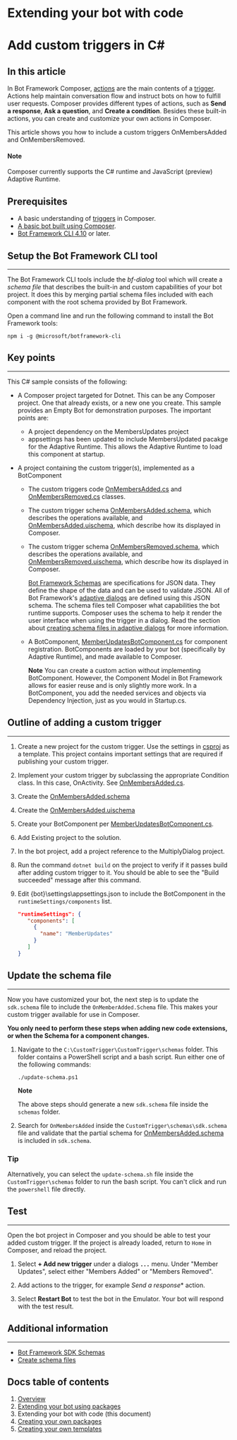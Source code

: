 # Extending your bot with code

# Add custom triggers in C#

## In this article

In Bot Framework Composer, [actions](concept-dialog#action) are the main
contents of a [trigger](concept-dialog#trigger). Actions help maintain
conversation flow and instruct bots on how to fulfill user requests.
Composer provides different types of actions, such as **Send a
response**, **Ask a question**, and **Create a condition**. Besides
these built-in actions, you can create and customize your own actions in
Composer.

This article shows you how to include a custom triggers OnMembersAdded and OnMembersRemoved.

#### Note

Composer currently supports the C\# runtime and JavaScript (preview)
Adaptive Runtime.

## Prerequisites

- A basic understanding of [triggers](concept-dialog#triggers) in Composer.
- [A basic bot built using Composer](quickstart-create-bot).
- [Bot Framework CLI 4.10](https://botbuilder.myget.org/feed/botframework-cli/package/npm/@microsoft/botframework-cli) or later.

## Setup the Bot Framework CLI tool
----------------------

The Bot Framework CLI tools include the *bf-dialog* tool which will
create a *schema file* that describes the built-in and custom
capabilities of your bot project. It does this by merging partial schema
files included with each component with the root schema provided by Bot
Framework.

Open a command line and run the following command to install the Bot
Framework tools:

    npm i -g @microsoft/botframework-cli

## Key points
----------------------

This C\# sample consists of the following:

- A Composer project targeted for Dotnet.  This can be any Composer project.  One that already exists, or a new one you create.  This sample provides an Empty Bot for demonstration purposes. The important points are:
  - A project dependency on the MembersUpdates project
  - appsettings has been updated to include MembersUpdated pacakge for the Adaptive Runtime.  This allows the Adaptive Runtime to load this component at startup.

- A project containing the custom trigger(s), implemented as a BotComponent
  - The custom triggers code [OnMembersAdded.cs](MemberUpdates/TriggerConditions/OnMembersAdded.cs) and [OnMembersRemoved.cs](MemberUpdates/TriggerConditions/OnMembersRemoved.cs) classes.

  - The custom trigger schema [OnMembersAdded.schema](MemberUpdates/Schemas/TriggerConditions/OnMembersAdded.schema), which describes the operations available, and [OnMembersAdded.uischema](MemberUpdates/Schemas/TriggerConditions/OnMembersAdded.uischema), which describe how its displayed in Composer.

  - The custom trigger schema [OnMembersRemoved.schema](MemberUpdates/Schemas/TriggerConditions/OnMembersAdded.schema), which describes the operations available, and [OnMembersRemoved.uischema](MemberUpdates/Schemas/TriggerConditions/OnMembersRemoved.uischema), which describe how its displayed in Composer.

    [Bot Framework Schemas](https://github.com/microsoft/botframework-sdk/tree/master/schemas)
    are specifications for JSON data. They define the shape of the data
    and can be used to validate JSON. All of Bot Framework's [adaptive
    dialogs](/en-us/azure/bot-service/bot-builder-adaptive-dialog-introduction)
    are defined using this JSON schema. The schema files tell Composer
    what capabilities the bot runtime supports. Composer uses the schema
    to help it render the user interface when using the trigger in a
    dialog. Read the section about [creating schema files in adaptive
    dialogs](/en-us/azure/bot-service/bot-builder-dialogs-declarative)
    for more information.

  - A BotComponent, [MemberUpdatesBotComponent.cs](MemberUpdates/MemberUpdatesBotComponent.cs) for component registration.  BotComponents are loaded by your bot (specifically by Adaptive Runtime), and made available to Composer.

    **Note** You can create a custom action without implementing BotComponent.  However, the Component Model in Bot Framework allows for easier reuse and is only slightly more work.  In a BotComponent, you add the needed services and objects via Dependency Injection, just as you would in Startup.cs.

## Outline of adding a custom trigger
------------------------------

1. Create a new project for the custom trigger.  Use the settings in [csproj](MemberUpdates/MemberUpdates.csproj) as a template.  This project contains important settings that are required if publishing your custom trigger.

1. Implement your custom trigger by subclassing the appropriate Condition class.  In this case, OnActivity. See [OnMembersAdded.cs](MemberUpdates/TriggerConditions/OnMembersAdded.cs).

1. Create the [OnMembersAdded.schema](MemberUpdates/Schemas/TriggerConditions/OnMembersAdded.schema)

1. Create the [OnMembersAdded.uischema](MemberUpdates/Schemas/TriggerConditions/OnMembersAdded.uischema)

1. Create your BotComponent per [MemberUpdatesBotComponent.cs](MemberUpdates/MemberUpdatesBotComponent.cs).

1. Add Existing project to the solution.

1. In the bot project, add a project reference to the MultiplyDialog project.

1. Run the command `dotnet build` on the project to
    verify if it passes build after adding custom trigger to it. You
    should be able to see the "Build succeeded" message after this
    command.

1. Edit {bot}\settings\appsettings.json to include the BotComponent in the `runtimeSettings/components` list.

   ```json
   "runtimeSettings": {
      "components": [
        {
          "name": "MemberUpdates"
        }
      ]
   }
   ```

## Update the schema file
----------------------

Now you have customized your bot, the next step is to update the
`sdk.schema` file to include the `OnMemberAdded.Schema` file.  This makes your custom trigger available for use in Composer.

**You only need to perform these steps when adding new code extensions, or when the Schema for a component changes.**

1) Navigate to the `C:\CustomTrigger\CustomTrigger\schemas` folder. This
folder contains a PowerShell script and a bash script. Run either one of
the following commands:

       ./update-schema.ps1

    **Note**

    The above steps should generate a new `sdk.schema` file inside the
    `schemas` folder.

1) Search for `OnMembersAdded` inside the `CustomTrigger\schemas\sdk.schema` file and
    validate that the partial schema for [OnMembersAdded.schema](MemberUpdates/Schemas/TriggerConditions/OnMembersAdded.schema) is included in `sdk.schema`.

### Tip

Alternatively, you can select the `update-schema.sh` file inside the
`CustomTrigger\schemas` folder to run the bash script. You can't click and run the
`powershell` file directly.

## Test
----

Open the bot project in Composer and you should be able to test your
added custom trigger.  If the project is already loaded, return to `Home` in Composer, and reload the project.

1. Select **+ Add new trigger** under a dialogs **`...`** menu. Under "Member Updates", select either "Members Added" or "Members Removed".

1. Add actions to the trigger, for example *Send a response** action.

1. Select **Restart Bot** to test the bot in the Emulator. Your bot
   will respond with the test result.

## Additional information
----------------------

- [Bot Framework SDK Schemas](https://github.com/microsoft/botframework-sdk/tree/master/schemas)
- [Create schema files](/en-us/azure/bot-service/bot-builder-dialogs-declarative)

## Docs table of contents

1. [Overview](/docs/overview.md)
2. [Extending your bot using packages](/docs/extending-with-packages.md)
3. Extending your bot with code (this document)
4. [Creating your own packages](/docs/creating-packages.md)
5. [Creating your own templates](/docs/creating-templates.md)
